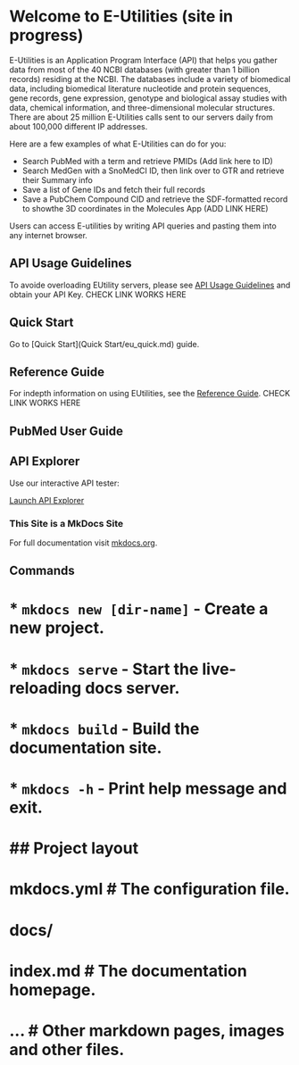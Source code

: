 # Welcome to E-Utilities (site in progress)

E-Utilities is an Application Program Interface (API) that helps you gather data from most of the 40 NCBI databases (with greater than 1 billion records) residing at the NCBI. The databases include a variety of biomedical data, including biomedical literature nucleotide and protein sequences, gene records, gene expression, genotype and biological assay studies with data, chemical information, and three-dimensional molecular structures. There are about 25 million E-Utilities calls sent to our servers daily from about 100,000 different IP addresses.

Here are a few examples of what E-Utilities can do for you:

* Search PubMed with a term and retrieve PMIDs (Add link here to ID)
* Search MedGen with a SnoMedCI ID, then link over to GTR and retrieve their Summary info
* Save a list of Gene IDs and fetch their full records
* Save a PubChem Compound CID and retrieve the SDF-formatted record to showthe 3D coordinates in the Molecules App (ADD LINK HERE)

Users can access E-utilities by writing API queries and pasting them into any internet browser. 

## API Usage Guidelines

To avoide overloading EUtility servers, please see [API Usage Guidelines](/site/API_Key/usageandkey/) and obtain your API Key.
CHECK LINK WORKS HERE

## Quick Start

Go to [Quick Start](Quick Start/eu_quick.md) guide.

## Reference Guide

For indepth information on using EUtilities, see the [Reference Guide](/site/Reference_Guide/a_reference/).
CHECK LINK WORKS HERE

## PubMed User Guide

## API Explorer

Use our interactive API tester:

[Launch API Explorer](swagger-ui/index.html)


### This Site is a MkDocs Site
For full documentation visit [mkdocs.org](https://www.mkdocs.org).

## Commands

# * `mkdocs new [dir-name]` - Create a new project.
# * `mkdocs serve` - Start the live-reloading docs server.
# * `mkdocs build` - Build the documentation site.
# * `mkdocs -h` - Print help message and exit.

#  ## Project layout

 #   mkdocs.yml    # The configuration file.
  #  docs/
  #      index.md  # The documentation homepage.
  #     ...       # Other markdown pages, images and other files.
